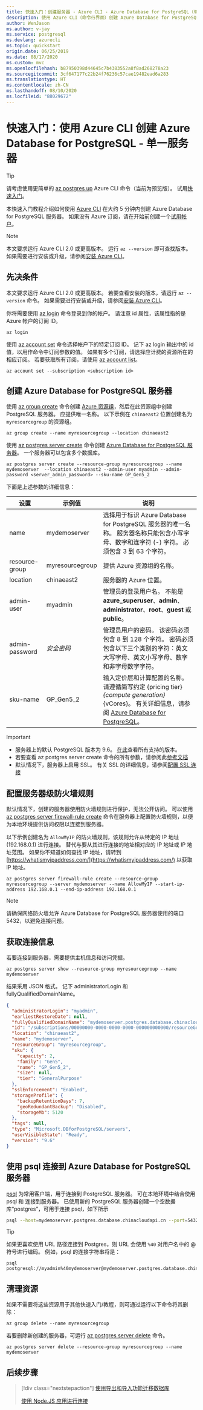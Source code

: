 ```yaml
---
title: 快速入门：创建服务器 - Azure CLI - Azure Database for PostgreSQL（单一服务器）
description: 使用 Azure CLI（命令行界面）创建 Azure Database for PostgreSQL（单一服务器）的快速入门指南。
author: WenJason
ms.author: v-jay
ms.service: postgresql
ms.devlang: azurecli
ms.topic: quickstart
origin.date: 06/25/2019
ms.date: 08/17/2020
ms.custom: mvc
ms.openlocfilehash: b87950398d44645c7b4383552a8f8ad268278a23
ms.sourcegitcommit: 3cf647177c22b24f76236c57cae19482ead6a283
ms.translationtype: HT
ms.contentlocale: zh-CN
ms.lasthandoff: 08/10/2020
ms.locfileid: "88029672"
---
```

# <a name="quickstart-create-an-azure-database-for-postgresql---single-server-using-the-azure-cli"></a>快速入门：使用 Azure CLI 创建 Azure Database for PostgreSQL - 单一服务器

> [!TIP]
> 请考虑使用更简单的 [az postgres up](https://docs.microsoft.com/cli/azure/ext/db-up/postgres#ext-db-up-az-postgres-up) Azure CLI 命令（当前为预览版）。 试用[快速入门](./quickstart-create-server-up-azure-cli.md)。

本快速入门教程介绍如何使用 [Azure CLI](/cli/get-started-with-azure-cli) 在大约 5 分钟内创建 Azure Database for PostgreSQL 服务器。  如果没有 Azure 订阅，请在开始前创建一个[试用帐户](https://wd.azure.cn/pricing/1rmb-trial-full/?form-type=identityauth)。

>[!Note]
>本文要求运行 Azure CLI 2.0 或更高版本。 运行 `az --version` 即可查找版本。 如果需要进行安装或升级，请参阅[安装 Azure CLI](/cli/install-azure-cli?view=azure-cli-latest)。 

## <a name="prerequisites"></a>先决条件
本文要求运行 Azure CLI 2.0 或更高版本。 若要查看安装的版本，请运行 `az --version` 命令。 如果需要进行安装或升级，请参阅[安装 Azure CLI](/cli/install-azure-cli)。 

你将需要使用 [az login](/cli/reference-index?view=azure-cli-latest#az-login) 命令登录到你的帐户。 请注意 id 属性，该属性指的是 Azure 帐户的订阅 ID。 

```azurecli
az login
```

使用 [az account set](/cli/account) 命令选择帐户下的特定订阅 ID。 记下 az login 输出中的 id 值，以用作命令中订阅参数的值。 如果有多个订阅，请选择应计费的资源所在的相应订阅。 若要获取所有订阅，请使用 [az account list](/cli/account?view=azure-cli-latest#az-account-list)。

```azurecli
az account set --subscription <subscription id>
```
## <a name="create-an-azure-database-for-postgresql-server"></a>创建 Azure Database for PostgreSQL 服务器

使用 [az group create](/cli/group?view=azure-cli-latest#az-group-create) 命令创建 [Azure 资源组](../azure-resource-manager/management/overview.md)，然后在此资源组中创建 PostgreSQL 服务器。 应提供唯一名称。 以下示例在 `chinaeast2` 位置创建名为 `myresourcegroup` 的资源组。
```azurecli
az group create --name myresourcegroup --location chinaeast2
```

使用 [az postgres server create](/cli/postgres/server) 命令创建 [Azure Database for PostgreSQL 服务器](overview.md)。 一个服务器可以包含多个数据库。

```azurecli
az postgres server create --resource-group myresourcegroup --name mydemoserver  --location chinaeast2 --admin-user myadmin --admin-password <server_admin_password> --sku-name GP_Gen5_2 
```
下面是上述参数的详细信息： 

**设置** | **示例值** | **说明**
---|---|---
name | mydemoserver | 选择用于标识 Azure Database for PostgreSQL 服务器的唯一名称。 服务器名称只能包含小写字母、数字和连字符 (-) 字符。 必须包含 3 到 63 个字符。
resource-group | myresourcegroup | 提供 Azure 资源组的名称。
location | chinaeast2 | 服务器的 Azure 位置。
admin-user | myadmin | 管理员的登录用户名。 不能是 **azure_superuser**、**admin**、**administrator**、**root**、**guest** 或 **public**。
admin-password | *安全密码* | 管理员用户的密码。 该密码必须包含 8 到 128 个字符。 密码必须包含以下三个类别的字符：英文大写字母、英文小写字母、数字和非字母数字字符。
sku-name|GP_Gen5_2|输入定价层和计算配置的名称。 请遵循简写约定 {pricing tier} _{compute generation}_ {vCores}。 有关详细信息，请参阅 [Azure Database for PostgreSQL](https://azure.cn/pricing/details/postgresql/server/)。

>[!IMPORTANT] 
>- 服务器上的默认 PostgreSQL 版本为 9.6。 [在此](/postgresql/concepts-supported-versions)查看所有支持的版本。
>- 若要查看 az postgres server create 命令的所有参数，请参阅此[参考文档](/cli/postgres/server?view=azure-cli-latest#az-postgres-server-create)
>- 默认情况下，服务器上启用 SSL。 有关 SSL 的详细信息，请参阅[配置 SSL 连接](./concepts-ssl-connection-security.md)

## <a name="configure-a-server-level-firewall-rule"></a>配置服务器级防火墙规则 
默认情况下，创建的服务器使用防火墙规则进行保护，无法公开访问。 可以使用 [az postgres server firewall-rule create](/cli/postgres/server/firewall-rule) 命令在服务器上配置防火墙规则，以便为本地环境提供访问权限以连接到服务器。 

以下示例创建名为 `AllowMyIP` 的防火墙规则，该规则允许从特定的 IP 地址 (192.168.0.1) 进行连接。 替代与要从其进行连接的地址相对应的 IP 地址或 IP 地址范围。  如果你不知道如何查找 IP 地址，请转到 [https://whatismyipaddress.com/](https://whatismyipaddress.com/) 以获取 IP 地址。


```azurecli
az postgres server firewall-rule create --resource-group myresourcegroup --server mydemoserver --name AllowMyIP --start-ip-address 192.168.0.1 --end-ip-address 192.168.0.1
```

> [!NOTE]
>  请确保网络防火墙允许 Azure Database for PostgreSQL 服务器使用的端口 5432，以避免连接问题。 

## <a name="get-the-connection-information"></a>获取连接信息

若要连接到服务器，需要提供主机信息和访问凭据。
```azurecli
az postgres server show --resource-group myresourcegroup --name mydemoserver
```

结果采用 JSON 格式。 记下 administratorLogin 和 fullyQualifiedDomainName。
```json
{
  "administratorLogin": "myadmin",
  "earliestRestoreDate": null,
  "fullyQualifiedDomainName": "mydemoserver.postgres.database.chinacloudapi.cn",
  "id": "/subscriptions/00000000-0000-0000-0000-000000000000/resourceGroups/myresourcegroup/providers/Microsoft.DBforPostgreSQL/servers/mydemoserver",
  "location": "chinaeast2",
  "name": "mydemoserver",
  "resourceGroup": "myresourcegroup",
  "sku": {
    "capacity": 2,
    "family": "Gen5",
    "name": "GP_Gen5_2",
    "size": null,
    "tier": "GeneralPurpose"
  },
  "sslEnforcement": "Enabled",
  "storageProfile": {
    "backupRetentionDays": 7,
    "geoRedundantBackup": "Disabled",
    "storageMb": 5120
  },
  "tags": null,
  "type": "Microsoft.DBforPostgreSQL/servers",
  "userVisibleState": "Ready",
  "version": "9.6"
}
```

## <a name="connect-to-azure-database-for-postgresql-server-using-psql"></a>使用 psql 连接到 Azure Database for PostgreSQL 服务器
[psql](https://www.postgresql.org/docs/current/static/app-psql.html) 为常用客户端，用于连接到 PostgreSQL 服务器。 可在本地环境中结合使用 psql 和  连接到服务器。 已使用新的 PostgreSQL 服务器创建一个空数据库“postgres”，可用于连接 psql，如下所示 

   ```bash
   psql --host=mydemoserver.postgres.database.chinacloudapi.cn --port=5432 --username=myadmin@mydemoserver --dbname=postgres
   ```

   > [!TIP]
   > 如果更喜欢使用 URL 路径连接到 Postgres，则 URL 会使用 `%40` 对用户名中的 @ 符号进行编码。 例如，psql 的连接字符串将是：
   > ```
   > psql postgresql://myadmin%40mydemoserver@mydemoserver.postgres.database.chinacloudapi.cn:5432/postgres
   > ```


## <a name="clean-up-resources"></a>清理资源
如果不需要将这些资源用于其他快速入门/教程，则可通过运行以下命令将其删除： 

```azurecli
az group delete --name myresourcegroup
```

若要删除新创建的服务器，可运行 [az postgres server delete](/cli/postgres/server) 命令。
```azurecli
az postgres server delete --resource-group myresourcegroup --name mydemoserver
```

## <a name="next-steps"></a>后续步骤
> [!div class="nextstepaction"]
> [使用导出和导入功能迁移数据库](./howto-migrate-using-export-and-import.md)
>
> [使用 Node.JS 应用进行连接](./connect-nodejs.md)


